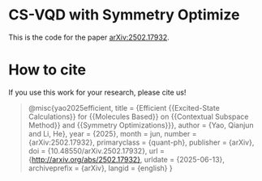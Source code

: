 # CS-VQD with Symmetry Optimize
This is the code for the paper [arXiv:2502.17932](https://arxiv.org/abs/2502.17932).

# How to cite
If you use this work for your research, please cite us!
>@misc{yao2025efficient,
  title = {Efficient {{Excited-State Calculations}} for {{Molecules Based}} on {{Contextual Subspace Method}} and {{Symmetry Optimizations}}},
  author = {Yao, Qianjun and Li, He},
  year = {2025},
  month = jun,
  number = {arXiv:2502.17932},
  primaryclass = {quant-ph},
  publisher = {arXiv},
  doi = {10.48550/arXiv.2502.17932},
  url = {http://arxiv.org/abs/2502.17932},
  urldate = {2025-06-13},
  archiveprefix = {arXiv},
  langid = {english}
}
